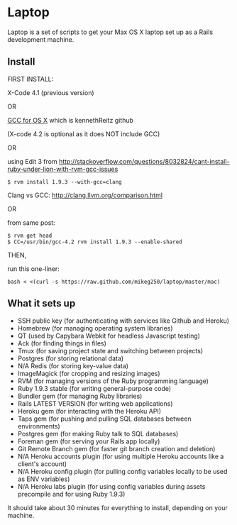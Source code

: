 Laptop
======

Laptop is a set of scripts to get your Max OS X laptop set up as a Rails development machine.

Install
-------

FIRST INSTALL:

X-Code 4.1 (previous version)

OR

[GCC for OS X](https://github.com/kennethreitz/osx-gcc-installer) which is kennethReitz github

(X-code 4.2 is optional as it does NOT include GCC)

OR

using Edit 3 from http://stackoverflow.com/questions/8032824/cant-install-ruby-under-lion-with-rvm-gcc-issues

    $ rvm install 1.9.3 --with-gcc=clang

Clang vs GCC:  http://clang.llvm.org/comparison.html

OR

from same post:

    $ rvm get head
    $ CC=/usr/bin/gcc-4.2 rvm install 1.9.3 --enable-shared



THEN,

run this one-liner:

    bash < <(curl -s https://raw.github.com/mikeg250/laptop/master/mac)

What it sets up
---------------

* SSH public key (for authenticating with services like Github and Heroku)
* Homebrew (for managing operating system libraries)
* QT (used by Capybara Webkit for headless Javascript testing)
* Ack (for finding things in files)
* Tmux (for saving project state and switching between projects)
* Postgres (for storing relational data)
* N/A Redis (for storing key-value data)
* ImageMagick (for cropping and resizing images)
* RVM (for managing versions of the Ruby programming language)
* Ruby 1.9.3 stable (for writing general-purpose code)
* Bundler gem (for managing Ruby libraries)
* Rails LATEST VERSION (for writing web applications)
* Heroku gem (for interacting with the Heroku API)
* Taps gem (for pushing and pulling SQL databases between environments)
* Postgres gem (for making Ruby talk to SQL databases)
* Foreman gem (for serving your Rails app locally)
* Git Remote Branch gem (for faster git branch creation and deletion)
* N/A Heroku accounts plugin (for using multiple Heroku accounts like a client's account)
* N/A Heroku config plugin (for pulling config variables locally to be used as ENV variables)
* N/A Heroku labs plugin (for using config variables during assets precompile and for using Ruby 1.9.3)

It should take about 30 minutes for everything to install, depending on your machine.
